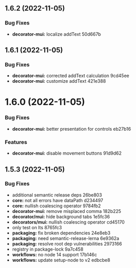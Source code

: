 ## 1.6.2 (2022-11-05)


### Bug Fixes

* **decorator-mui:** localize addText 50d667b

## 1.6.1 (2022-11-05)


### Bug Fixes

* **decorator-mui:** corrected addText calculation 9cd45ee
* **decorator-mui:** customize addText 421e388

# 1.6.0 (2022-11-05)


### Bug Fixes

* **decorator-mui:** better presentation for controls eb27b16


### Features

* **decorator-mui:** disable movement buttons 91d9d62

## 1.5.3 (2022-11-05)


### Bug Fixes

* additional semantic release deps 26be803
* **core:** not all errors have dataPath d234497
* **core:** nullish coalescing operator 9784fb2
* **decorator-mui:** remove misplaced comma 182b225
* **decorator/mui:** hide background tabs 1e5fc36
* **decorators/mui:** nullish coalescing operator cd45170
* only test on lts 8765fc3
* **packaging:** fix broken dependencies 24e8eb3
* **packaging:** need semantic-release-lerna 6e9362a
* **packaging:** resolve root dep vulnerabilities 2973166
* registry in package-lock 9a7c458
* **workflows:** no node 14 support 17b146c
* **workflows:** update setup-node to v2 edbcbe8
